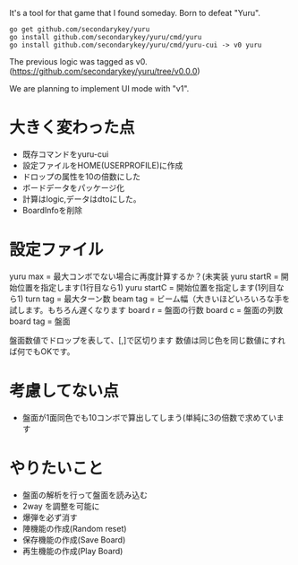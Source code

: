 It's a tool for that game that I found someday.
Born to defeat "Yuru". 

    go get github.com/secondarykey/yuru
    go install github.com/secondarykey/yuru/cmd/yuru
    go install github.com/secondarykey/yuru/cmd/yuru-cui -> v0 yuru

The previous logic was tagged as v0.
(https://github.com/secondarykey/yuru/tree/v0.0.0)

We are planning to implement UI mode with "v1".

# 大きく変わった点

- 既存コマンドをyuru-cui
- 設定ファイルをHOME(USERPROFILE)に作成
- ドロップの属性を10の倍数にした
- ボードデータをパッケージ化
- 計算はlogic,データはdtoにした。
- BoardInfoを削除

# 設定ファイル

yuru max  = 最大コンボでない場合に再度計算するか？(未実装
yuru startR = 開始位置を指定します(1行目なら1)
yuru startC = 開始位置を指定します(1列目なら1)
turn tag  = 最大ターン数
beam tag  = ビーム幅（大きいほどいろいろな手を試します。もちろん遅くなります
board r   = 盤面の行数
board c   = 盤面の列数
board tag = 盤面

盤面数値でドロップを表して、[,]で区切ります
数値は同じ色を同じ数値にすれば何でもOKです。

# 考慮してない点

- 盤面が1面同色でも10コンボで算出してしまう(単純に3の倍数で求めています

# やりたいこと

- 盤面の解析を行って盤面を読み込む
- 2way を調整を可能に
- 爆弾を必ず消す
- 陣機能の作成(Random reset)
- 保存機能の作成(Save Board)
- 再生機能の作成(Play Board)
